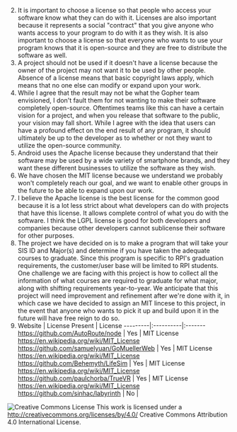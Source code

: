 2. It is important to choose a license so that people who access your software know what they
   can do with it.  Licenses are also important because it represents a social "contract"
   that you give anyone who wants access to your program to do with it as they wish.  It is
   also important to choose a license so that everyone who wants to use your program knows
   that it is open-source and they are free to distribute the software as well.
3. A project should not be used if it doesn't have a license because the owner of the project
   may not want it to be used by other people.  Absence of a license means that basic copyright
   laws apply, which means that no one else can modify or expand upon your work.
4. While I agree that the result may not be what the Gopher team envisioned, I don't fault them 
   for not wanting to make their software completely open-source.  Oftentimes teams like this can
   have a certain vision for a project, and when you release that software to the public, your vision
   may fall short.  While I agree with the idea that users can have a profound effect on the end
   result of any program, it should ultimately be up to the developer as to whether or not they want
   to utilize the open-source community.
5. Android uses the Apache license because they understand that their software may be used by a wide
   variety of smartphone brands, and they want these different businesses to utilize the software as
   they wish.
6. We have chosen the MIT license because we understand we probably won't completely reach our goal,
   and we want to enable other groups in the future to be able to expand upon our work.
7. I believe the Apache license is the best license for the common good because it is a lot less strict
   about what developers can do with projects that have this license.  It allows complete control of what
   you do with the software.  I think the LGPL license is good for both developers and companies
   because other developers cannot sublicense their software for other purposes.
9. The project we have decided on is to make a program that will take your SIS ID and Major(s) and
   determine if you have taken the adequate courses to graduate.  Since this program is specific
   to RPI's graduation requirements, the customer/user base will be limited to RPI students.  One 
   challenge we are facing with this project is how to collect all the information of what courses
   are required to graduate for what major, along with shifting requirements year-to-year.  We
   anticipate that this project will need improvement and refinement after we're done with it, 
   in which case we have decided to assign an MIT lincese to this project, in the event that 
   anyone who wants to pick it up and build upon it in the future will have free reign to do so.
10. Website | License Present | License
   ---------|:----------|:-------
   https://github.com/AutoRoute/node | Yes | MIT License https://en.wikipedia.org/wiki/MIT_License
   https://github.com/samuelyuan/GoMuellerWeb | Yes | MIT License https://en.wikipedia.org/wiki/MIT_License
   https://github.com/Behemyth/LifeSim | Yes | MIT License https://en.wikipedia.org/wiki/MIT_License
   https://github.com/paulchorba/TrueVR | Yes | MIT License https://en.wikipedia.org/wiki/MIT_License
   https://github.com/sinhac/labyrinth | No |
   
   
   
   
   
   
   
   
   ![Creative Commons License](https://i.creativecommons.org/l/by/4.0/88x31.png) This work is licensed under a http://creativecommons.org/licenses/by/4.0/ Creative Commons Attribution 4.0 International License.
